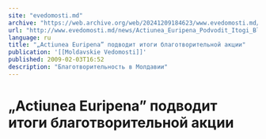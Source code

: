 ```yaml
---
site: "evedomosti.md"
archive: "https://web.archive.org/web/20241209184623/www.evedomosti.md/news/Actiunea_Euripena_Podvodit_Itogi_Blagotvoritelnoi_Aktsii"
url: "http://www.evedomosti.md/news/Actiunea_Euripena_Podvodit_Itogi_Blagotvoritelnoi_Aktsii"
language: ru
title: "„Actiunea Euripena” подводит итоги благотворительной акции"
publication: '[[Moldavskie Vedomosti]]'
published: 2009-02-03T16:52
description: "Благотворительность в Молдавии"
---
```


# „Actiunea Euripena” подводит итоги благотворительной акции

